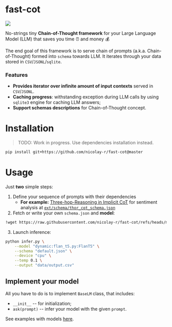 # fast-cot
![](https://img.shields.io/badge/Python-3.9-brightgreen.svg)

No-strings tiny **Chain-of-Thought framework** for your Large Language Model (LLM) that saves you time ⏰ and money 💰

The end goal of this framework is to serve chain of prompts (a.k.a. Chain-of-Thought) formed into `schema` towards LLM.
It iterates through your data stored in `CSV`/`JSONL`/`sqlite`.

### Features
* **Provides iterator over infinite amount of input contexts** served in `CSV`/`JSONL`.
* **Caching progress**: withstanding exception during LLM calls by using `sqlite3` engine for caching LLM answers;
* **Support schemas descriptions** for Chain-of-Thought concept.

# Installation

> TODO: Work in progress. Use dependencies installation instead.

```bash
pip install git+https://github.com/nicolay-r/fast-cot@master
```

# Usage

Just **two** simple steps:

1. Define your sequence of prompts with their dependencies
   * **For example:** [Three-hop-Reasoning in Implicit CoT](https://arxiv.org/pdf/2305.11255.pdf) for sentiment analysis at 
     [`ext/schema/thor_cot_schema.json`](/ext/schema/thor_cot_schema.json)
2. Fetch or write your own `schema.json` and **model**:
```bash
!wget https://raw.githubusercontent.com/nicolay-r/fast-cot/refs/heads/master/ext/schema/default.json
```
3. Launch inference:
```bash
python infer.py \
    --model "dynamic:flan_t5.py:FlanT5" \
    --schema "default.json" \
    --device "cpu" \
    --temp 0.1 \
    --output "data/output.csv"
```

## Implement your model

All you have to do is to implement `BaseLM` class, that includes:
* `__init__` -- for initialization;
* `ask(prompt)` -- infer your model with the given `prompt`. 

See examples with models [here](/ext).